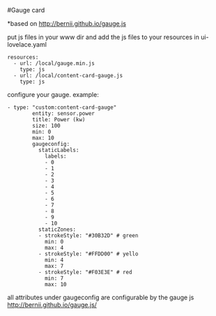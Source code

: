 #Gauge card

*based on http://bernii.github.io/gauge.js



put js files in your www dir and add the js files to your resources in ui-lovelace.yaml
```
resources:
  - url: /local/gauge.min.js
    type: js
  - url: /local/content-card-gauge.js
    type: js
```

configure your gauge. example:

```
- type: "custom:content-card-gauge"
        entity: sensor.power
        title: Power (kw)
        size: 100
        min: 0
        max: 10
        gaugeconfig:
          staticLabels:
            labels:
            - 0
            - 1
            - 2
            - 3
            - 4
            - 5
            - 6
            - 7
            - 8
            - 9
            - 10
          staticZones:
          - strokeStyle: "#30B32D" # green
            min: 0
            max: 4
          - strokeStyle: "#FFDD00" # yello
            min: 4
            max: 7
          - strokeStyle: "#F03E3E" # red
            min: 7
            max: 10
```
        
 all attributes under gaugeconfig are configurable by the gauge js http://bernii.github.io/gauge.js/

